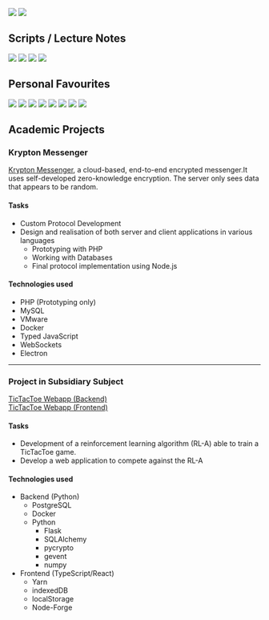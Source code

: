 [![](https://github-readme-stats.vercel.app/api/top-langs/?username=ttschnz&langs_count=6&theme=dark)](https://www.github.com/ttschnz#gh-dark-mode-only)
[![](https://github-readme-stats.vercel.app/api/top-langs/?username=ttschnz&langs_count=6&theme=default)](https://www.github.com/ttschnz#gh-light-mode-only)

## Scripts / Lecture Notes
[![](https://github-readme-stats.vercel.app/api/pin?username=ttschnz&repo=MATH-207-Analysis-IV&theme=dark)](https://github.com/ttschnz/MATH-207-Analysis-IV#gh-dark-mode-only)
[![](https://github-readme-stats.vercel.app/api/pin?username=ttschnz&repo=MATH-207-Analysis-IV&theme=default)](https://github.com/ttschnz/MATH-207-Analysis-IV#gh-light-mode-only)
[![](https://github-readme-stats.vercel.app/api/pin?username=ttschnz&repo=ME-280-Fluid-Mechanics&theme=dark)](https://github.com/ttschnz/ME-280-Fluid-Mechanics#gh-dark-mode-only)
[![](https://github-readme-stats.vercel.app/api/pin?username=ttschnz&repo=ME-280-Fluid-Mechanics&theme=default)](https://github.com/ttschnz/ME-280-Fluid-Mechanics#gh-light-mode-only)

## Personal Favourites
[![](https://github-readme-stats.vercel.app/api/pin?username=ttschnz&repo=epfl_cargo_ntfy&theme=dark)](https://github.com/ttschnz/epfl_cargo_ntfy#gh-dark-mode-only)
[![](https://github-readme-stats.vercel.app/api/pin?username=ttschnz&repo=epfl_cargo_ntfy&theme=default)](https://github.com/ttschnz/epfl_cargo_ntfy#gh-light-mode-only)
[![](https://github-readme-stats.vercel.app/api/pin?username=ttschnz&repo=xalps_api&theme=dark)](https://github.com/ttschnz/xalps_api#gh-dark-mode-only)
[![](https://github-readme-stats.vercel.app/api/pin?username=ttschnz&repo=xalps_api&theme=default)](https://github.com/ttschnz/xalps_api#gh-light-mode-only)
[![](https://github-readme-stats.vercel.app/api/gist?id=a312e19e8857d044eed18447bdca199a&theme=dark)](https://gist.github.com/ttschnz/a312e19e8857d044eed18447bdca199a#gh-dark-mode-only)
[![](https://github-readme-stats.vercel.app/api/gist?id=a312e19e8857d044eed18447bdca199a&theme=default)](https://gist.github.com/ttschnz/a312e19e8857d044eed18447bdca199a#gh-light-mode-only)
[![](https://github-readme-stats.vercel.app/api/pin?username=ttschnz&repo=rust_projects&theme=dark)](https://github.com/ttschnz/rust_projects#gh-dark-mode-only)
[![](https://github-readme-stats.vercel.app/api/pin?username=ttschnz&repo=rust_projects&theme=default)](https://github.com/ttschnz/rust_projects#gh-light-mode-only)
## Academic Projects
### Krypton Messenger
[Krypton Messenger](https://github.com/krypton-messenger), a cloud-based, end-to-end encrypted messenger.It uses self-developed zero-knowledge encryption. The server only sees data that appears to be random.
#### Tasks
- Custom Protocol Development
- Design and realisation of both server and client applications in various languages
  - Prototyping with PHP
  - Working with Databases
  - Final protocol implementation using Node.js
#### Technologies used
- PHP (Prototyping only)
- MySQL
- VMware
- Docker
- Typed JavaScript
- WebSockets
- Electron
***

### Project in Subsidiary Subject
[TicTacToe Webapp (Backend)](https://github.com/ttschnz/tictactoe-webapp-backend)\
[TicTacToe Webapp (Frontend)](https://github.com/ttschnz/tictactoe-webapp-frontend)
#### Tasks
- Development of a reinforcement learning algorithm (RL-A) able to train a TicTacToe game.
- Develop a web application to compete against the RL-A
#### Technologies used
- Backend (Python)
  - PostgreSQL
  - Docker
  - Python
    - Flask
    - SQLAlchemy
    - pycrypto
    - gevent
    - numpy
- Frontend (TypeScript/React)
  - Yarn
  - indexedDB
  - localStorage
  - Node-Forge
